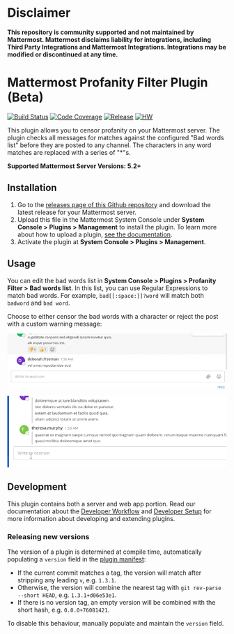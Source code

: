 # Disclaimer

**This repository is community supported and not maintained by Mattermost. Mattermost disclaims liability for integrations, including Third Party Integrations and Mattermost Integrations. Integrations may be modified or discontinued at any time.**

# Mattermost Profanity Filter Plugin (Beta)

[![Build Status](https://img.shields.io/circleci/project/github/mattermost/mattermost-plugin-profanity-filter/master.svg)](https://circleci.com/gh/mattermost/mattermost-plugin-profanity-filter)
[![Code Coverage](https://img.shields.io/codecov/c/github/mattermost/mattermost-plugin-profanity-filter/master.svg)](https://codecov.io/gh/mattermost/mattermost-plugin-profanity-filter)
[![Release](https://img.shields.io/github/v/release/mattermost/mattermost-plugin-profanity-filter)](https://github.com/mattermost/mattermost-plugin-profanity-filter/releases/latest)
[![HW](https://img.shields.io/github/issues/mattermost/mattermost-plugin-profanity-filter/Up%20For%20Grabs?color=dark%20green&label=Help%20Wanted)](https://github.com/mattermost/mattermost-plugin-profanity-filter/issues?q=is%3Aissue+is%3Aopen+sort%3Aupdated-desc+label%3A%22Up+For+Grabs%22+label%3A%22Help+Wanted%22)

This plugin allows you to censor profanity on your Mattermost server. The plugin checks all messages for matches against the configured "Bad words list" before they are posted to any channel. The characters in any word matches are replaced with a series of "\*"s.

**Supported Mattermost Server Versions: 5.2+**

## Installation

1. Go to the [releases page of this Github repository](https://github.com/mattermost/mattermost-plugin-profanity-filter/releases) and download the latest release for your Mattermost server.
2. Upload this file in the Mattermost System Console under **System Console > Plugins > Management** to install the plugin. To learn more about how to upload a plugin, [see the documentation](https://docs.mattermost.com/administration/plugins.html#plugin-uploads).
3. Activate the plugin at **System Console > Plugins > Management**.

## Usage

You can edit the bad words list in **System Console > Plugins > Profanity Filter > Bad words list**.
In this list, you can use Regular Expressions to match bad words. For example, `bad[[:space:]]?word` will match both `badword` and `bad word`.

Choose to either censor the bad words with a character or reject the post with a custom warning message:

![Post rejected by the plugin](./images/post-rejected.gif)

![Post censored by the plugin](./images/post-censored.gif)

## Development

This plugin contains both a server and web app portion. Read our documentation about the [Developer Workflow](https://developers.mattermost.com/integrate/plugins/developer-workflow/) and [Developer Setup](https://developers.mattermost.com/integrate/plugins/developer-setup/) for more information about developing and extending plugins.

### Releasing new versions

The version of a plugin is determined at compile time, automatically populating a `version` field in the [plugin manifest](plugin.json):
* If the current commit matches a tag, the version will match after stripping any leading `v`, e.g. `1.3.1`.
* Otherwise, the version will combine the nearest tag with `git rev-parse --short HEAD`, e.g. `1.3.1+d06e53e1`.
* If there is no version tag, an empty version will be combined with the short hash, e.g. `0.0.0+76081421`.

To disable this behaviour, manually populate and maintain the `version` field.